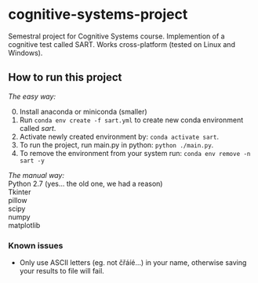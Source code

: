 # cognitive-systems-project

Semestral project for Cognitive Systems course. Implemention of a cognitive test called SART. Works cross-platform (tested on Linux and Windows).

## How to run this project
_The easy way:_  

0. Install anaconda or miniconda (smaller)
1. Run ``conda env create -f sart.yml`` to create new conda environment called _sart_.
2. Activate newly created environment by: ``conda activate sart``.
3. To run the project, run main.py in python: ``python ./main.py``.
4. To remove the environment from your system run: ``conda env remove -n sart -y``
  
_The manual way:_  
Python 2.7 (yes... the old one, we had a reason)  
Tkinter  
pillow  
scipy  
numpy  
matplotlib  

### Known issues

- Only use ASCII letters (eg. not čřáíé...) in your name, otherwise saving your results to file will fail.
